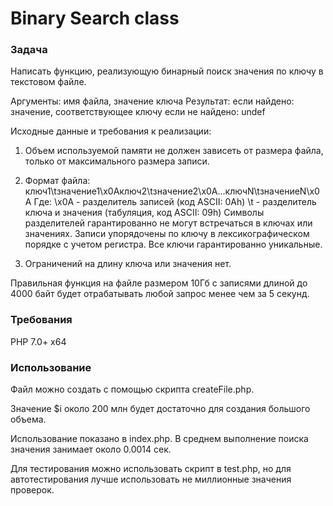 # Binary Search class 
### Задача
Написать функцию, реализующую бинарный поиск значения по ключу в текстовом файле.

Аргументы: имя файла, значение ключа Результат: если найдено: значение, соответствующее ключу если не найдено: undef

Исходные данные и требования к реализации:

1. Объем используемой памяти не должен зависеть от размера файла, только от максимального размера записи.

2. Формат файла: ключ1\tзначение1\x0Aключ2\tзначение2\x0A...ключN\tзначениеN\x0A Где: \x0A - разделитель записей (код ASCII: 0Ah) \t - разделитель ключа и значения (табуляция, код ASCII: 09h) Символы разделителей гарантированно не могут встречаться в ключах или значениях. Записи упорядочены по ключу в лексикографическом порядке с учетом регистра. Все ключи гарантированно уникальные.

3. Ограничений на длину ключа или значения нет.

Правильная функция на файле размером 10Гб с записями длиной до 4000 байт будет отрабатывать любой запрос менее чем за 5 секунд. 

### Требования
PHP 7.0+ x64

### Использование

Файл можно создать с помощью скрипта createFile.php.

Значение $i около 200 млн будет достаточно для создания большого объема.

Использование показано в index.php. В среднем выполнение поиска значения занимает около 0.0014 сек.

Для тестирования можно использовать скрипт в test.php, но для автотестирования лучше использовать не миллионные значения проверок. 